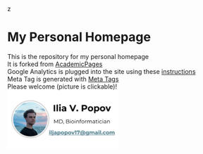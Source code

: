 z
# My Personal Homepage

This is the repository for my personal homepage<br>
It is forked from [AcademicPages](https://github.com/academicpages/academicpages.github.io)<br>
Google Analytics is plugged into the site using these [instructions](https://desiredpersona.com/google-analytics-jekyll/)<br>
Meta Tag is generated with [Meta Tags](https://metatags.io/)<br>
Please welcome (picture is clickable)!<br>
<a href="https://iliapopov17.github.io/"><img src='https://github.com/iliapopov17/iliapopov17.github.io/blob/main/images/preview_master.png' title="Please welcome!" width="50%"/></a>
